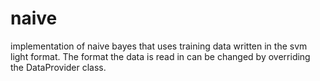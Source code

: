 naive
=====

implementation of naive bayes that uses training data written in the svm light format. The format the data is read in can be changed by overriding the DataProvider class.
